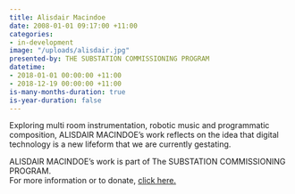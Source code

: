 ```yaml
---
title: Alisdair Macindoe
date: 2008-01-01 09:17:00 +11:00
categories:
- in-development
image: "/uploads/alisdair.jpg"
presented-by: THE SUBSTATION COMMISSIONING PROGRAM
datetime:
- 2018-01-01 00:00:00 +11:00
- 2018-12-19 00:00:00 +11:00
is-many-months-duration: true
is-year-duration: false
---
```


Exploring multi room instrumentation, robotic music and programmatic composition, ALISDAIR
MACINDOE’s work reflects on the idea that digital technology is a new lifeform that we are currently
gestating.

ALISDAIR MACINDOE’s work is part of The SUBSTATION COMMISSIONING PROGRAM. <br>
For more information or to donate, [click here.](https://thesubstation.org.au/donate/)
